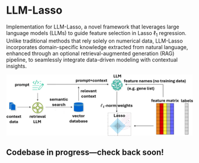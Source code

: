 # LLM-Lasso
Implementation for LLM-Lasso, a novel framework that leverages large language models (LLMs) to guide feature selection in Lasso $\ell_1$ regression.
Unlike traditional methods that rely solely on numerical data, LLM-Lasso incorporates domain-specific knowledge extracted from natural language, enhanced through an optional retrieval-augmented generation (RAG) pipeline, to seamlessly integrate data-driven modeling with contextual insights.

![LLM-Lasso pipeline](documentation/rag-image.png)

## Codebase in progress—check back soon!
